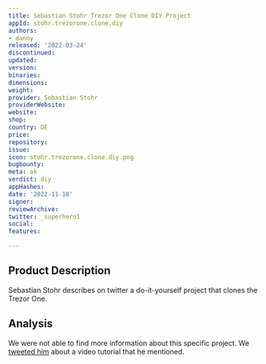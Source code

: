```yaml
---
title: Sebastian Stohr Trezor One Clone DIY Project
appId: stohr.trezorone.clone.diy
authors:
- danny
released: '2022-03-24'
discontinued: 
updated: 
version: 
binaries: 
dimensions: 
weight: 
provider: Sebastian Stohr
providerWebsite: 
website: 
shop: 
country: DE
price: 
repository: 
issue: 
icon: stohr.trezorone.clone.diy.png
bugbounty: 
meta: ok
verdict: diy
appHashes: 
date: '2022-11-10'
signer: 
reviewArchive: 
twitter: _superhero1
social: 
features: 

---
```


## Product Description 

Sebastian Stohr describes on twitter a do-it-yourself project that clones the Trezor One. 

## Analysis 

We were not able to find more information about this specific project. We [tweeted him](https://twitter.com/dannybuntu/status/1590894957464031233) about a video tutorial that he mentioned. 



